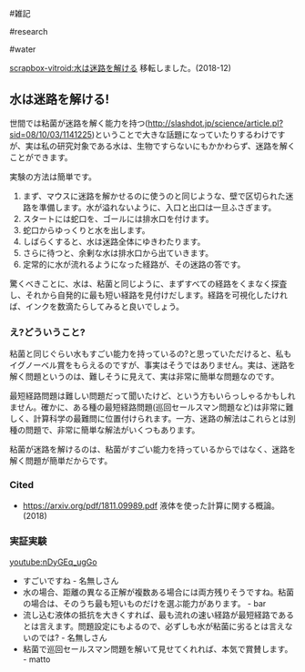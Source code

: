 #雑記

#research

#water

[scrapbox-vitroid:水は迷路を解ける](scrapbox-vitroid:水は迷路を解ける) 移転しました。(2018-12)


## 水は迷路を解ける!

世間では粘菌が迷路を解く能力を持つ(http://slashdot.jp/science/article.pl?sid=08/10/03/1141225)ということで大きな話題になっていたりするわけですが、実は私の研究対象である水は、生物ですらないにもかかわらず、迷路を解くことができます。



実験の方法は簡単です。

1. まず、マウスに迷路を解かせるのに使うのと同じような、壁で区切られた迷路を準備します。水が溢れないように、入口と出口は一旦ふさぎます。
1. スタートには蛇口を、ゴールには排水口を付けます。
1. 蛇口からゆっくりと水を出します。
1. しばらくすると、水は迷路全体にゆきわたります。
1. さらに待つと、余剰な水は排水口から出ていきます。
1. 定常的に水が流れるようになった経路が、その迷路の答です。


驚くべきことに、水は、粘菌と同じように、まずすべての経路をくまなく探査し、それから自発的に最も短い経路を見付けだします。経路を可視化したければ、インクを数滴たらしてみると良いでしょう。




### え?どういうこと?

粘菌と同じぐらい水もすごい能力を持っているの?と思っていただけると、私もイグノーベル賞をもらえるのですが、事実はそうではありません。実は、迷路を解く問題というのは、難しそうに見えて、実は非常に簡単な問題なのです。



最短経路問題は難しい問題だって聞いたけど、という方もいらっしゃるかもしれません。確かに、ある種の最短経路問題(巡回セールスマン問題など)は非常に難しく、計算科学の最難問に位置付けられます。一方、迷路の解法はこれらとは別種の問題で、非常に簡単な解法がいくつもあります。



粘菌が迷路を解けるのは、粘菌がすごい能力を持っているからではなく、迷路を解く問題が簡単だからです。


### Cited

*  https://arxiv.org/pdf/1811.09989.pdf 液体を使った計算に関する概論。(2018)

### 実証実験

[youtube:nDyGEq_ugGo](youtube:nDyGEq_ugGo)



* すごいですね - 名無しさん 
* 水の場合、距離の異なる正解が複数ある場合には両方残りそうですね。粘菌の場合は、そのうち最も短いものだけを選ぶ能力があります。 - bar 
* 流し込む液体の抵抗を大きくすれば、最も流れの速い経路が最短経路であるとは言えます。問題設定にもよるので、必ずしも水が粘菌に劣るとは言えないのでは? - 名無しさん 
* 粘菌で巡回セールスマン問題を解いて見せてくれれば、本気で賞賛します。 - matto 
<!--  -->
